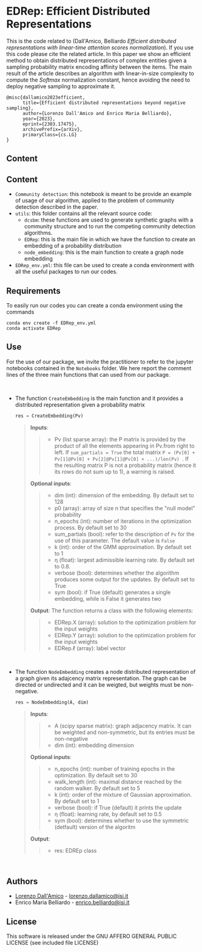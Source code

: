 # EDRep: Efficient Distributed Representations


This is the code related to (Dall'Amico, Belliardo *Efficient distributed representations with linear-time attention scores normalization*). If you use this code please cite the related article. In this paper we show an efficient method to obtain distributed representations of complex entities given a sampling probability matrix encoding affinity between the items. The main result of the article describes an algorithm with linear-in-size complexity to compute the *Softmax* normalization constant, hence avoiding the need to deploy negative sampling to approximate it.


```
@misc{dallamico2023efficient,
      title={Efficient distributed representations beyond negative sampling}, 
      author={Lorenzo Dall'Amico and Enrico Maria Belliardo},
      year={2023},
      eprint={2303.17475},
      archivePrefix={arXiv},
      primaryClass={cs.LG}
}
```


## Content

## Content

* `Community detection`: this notebook is meant to be provide an example of usage of our algorithm, applied to the problem of community detection described in the paper.
* `utils`: this folder contains all the relevant source code:
    * `dcsbm`: these functions are used to generate synthetic graphs with a community structure and to run the competing community detection algorithms.
    * `EDRep`: this is the main file in which we have the function to create an embedding of a probability distribution
    * `node_embedding`: this is the main function to create a graph node embedding
* `EDRep_env.yml`: this file can be used to create a conda environment with all the useful packages to run our codes.

## Requirements

To easily run our codes you can create a conda environment using the commands

```
conda env create -f EDRep_env.yml
conda activate EDRep
```

## Use

For the use of our package, we invite the practitioner to refer to the jupyter notebooks contained in the `Notebooks` folder. We here report the comment lines of the three main functions that can used from our package.

</br>

* The function `CreateEmbedding` is the main function and it provides a distributed representation given a probability matrix

    ```python
    res = CreateEmbedding(Pv)
    ```

    > **Inputs**:
    >
    >>   * Pv (list sparse array): the P matrix is provided by the product of all the elements appearing in Pv.from right to left. If `sum_partials = True` the total matrix `P = (Pv[0] + Pv[1]@Pv[0] + Pv[2]@Pv[1]@Pv[0] + ...)/len(Pv) `. If the resulting matrix P is not a probability matrix (hence it its rows do not sum up to 1), a warning is raised.
    >
    > **Optional inputs**:
    >
    >>   * dim (int): dimension of the embedding. By default set to 128
    >>   * p0 (array): array of size n that specifies the "null model" probability
    >>   * n_epochs (int): number of iterations in the optimization process. By default set to 30
    >>   * sum_partials (bool): refer to the description of `Pv` for the use of this parameter. The default value is `False`
    >>   * k (int): order of the GMM approximation. By default set to 1
    >>   * η (float): largest adimissible learning rate. By default set to 0.8.
    >>   * verbose (bool): determines whether the algorithm produces some output for the updates. By default set to True
    >>   * sym (bool): if True (default) generates a single embedding, while is False it generates two
    >
    >    
    > **Output**: The function returns a class with the following elements:
    >
    >>  * EDRep.X (array): solution to the optimization problem for the input weights
    >>  * EDRep.Y (array): solution to the optimization problem for the input weights
    >>  * EDRep.ℓ (array): label vector

</br>

* The function `NodeEmbedding` creates a node distributed representation of a graph given its adajcency matrix representation. The graph can be directed or undirected and it can be weigted, but weights must be non-negative.

    ```python
    res = NodeEmbedding(A, dim)
    ```

    > **Inputs**:
    >
    >>  * A (scipy sparse matrix): graph adjacency matrix. It can be weighted and non-symmetric, but its entries must be non-negative
    >>  * dim (int): embedding dimension
    >    
    > **Optional inputs**:
    >
    >>  * n_epochs (int): number of training epochs in the optimization. By default set to 30
    >>  * walk_length (int): maximal distance reached by the random walker. By default set to 5
    >>  * k (int): order of the mixture of Gaussian approximation. By default set to 1
    >>  * verbose (bool): if True (default) it prints the update
    >>  * η (float): learning rate, by default set to 0.5
    >>  * sym (bool): determines whether to use the symmetric (detfault) version of the algoritm
    >    
    > **Output**:
    >> * res: EDREp class

</br>

## Authors

* [Lorenzo Dall'Amico](https://lorenzodallamico.github.io/) - lorenzo.dallamico@isi.it
* Enrico Maria Belliardo - enrico.belliardo@isi.it

## License
This software is released under the GNU AFFERO GENERAL PUBLIC LICENSE (see included file LICENSE)
